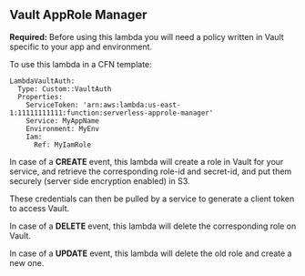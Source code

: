 ## Vault AppRole Manager

**Required:** Before using this lambda you will need a policy written in Vault specific to your app and environment.

To use this lambda in a CFN template:

```
LambdaVaultAuth:
  Type: Custom::VaultAuth
  Properties:
    ServiceToken: 'arn:aws:lambda:us-east-1:11111111111:function:serverless-approle-manager'
    Service: MyAppName
    Environment: MyEnv
    Iam:
      Ref: MyIamRole
```

In case of a **CREATE** event, this lambda will create a role in Vault for your service, and retrieve the corresponding role-id and secret-id, and put them securely (server side encryption enabled) in S3.

These credentials can then be pulled by a service to generate a client token to access Vault.

In case of a **DELETE** event, this lambda will delete the corresponding role on Vault.

In case of a **UPDATE** event, this lambda will delete the old role and create a new one.
